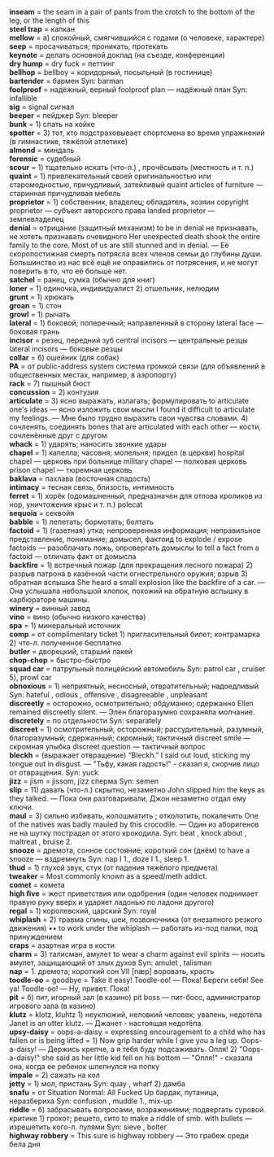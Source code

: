 ﻿**inseam** = the seam in a pair of pants from the crotch to the bottom of the leg, or the length of this<br />
**steel trap** = капкан<br />
**mellow** = а) спокойный, смягчившийся с годами (о человеке, характере)<br />
**seep** = просачиваться; проникать, протекать<br />
**keynote** = делать основной доклад (на съезде, конференции)<br />
**dry hump** = dry fuck = петтинг<br />
**bellhop** = bellboy = коридорный, посыльный (в гостинице)<br />
**bartender** = бармен Syn: barman<br />
**foolproof** = надёжный, верный foolproof plan — надёжный план Syn: infallible<br />
**sig** = signal сигнал<br />
**beeper** = пейджер Syn: bleeper<br />
**bunk** = 1) спать на койке<br />
**spotter** = 3) тот, кто подстраховывает спортсмена во время упражнений (в гимнастике, тяжёлой атлетике)<br />
**almond** = миндаль<br />
**forensic** = судебный<br />
**scour** = 1) тщательно искать (что-л.) , прочёсывать (местность и т. п.)<br />
**quaint** = 1) привлекательный своей оригинальностью или старомодностью, причудливый, затейливый quaint articles of furniture — старинная причудливая мебель<br />
**proprietor** = 1) собственник, владелец; обладатель, хозяин copyright proprietor — субъект авторского права landed proprietor — землевладелец<br />
**denial** = отрицание (защитный механизм) to be in denial не признавать, не хотеть признавать очевидного Her unexpected death shook the entire family to the core. Most of us are still stunned and in denial. — Её скоропостижная смерть потрясла всех членов семьи до глубины души. Большинство из нас всё ещё не оправились от потрясения, и не могут поверить в то, что её больше нет.<br />
**satchel** = ранец, сумка (обычно для книг)<br />
**loner** = 1) одиночка, индивидуалист 2) отшельник, нелюдим<br />
**grunt** = 1) хрюкать<br />
**groan** = 1) стон<br />
**growl** = 1) рычать<br />
**lateral** = 1) боковой; поперечный; направленный в сторону lateral face — боковая грань<br />
**incisor** = резец, передний зуб central incisors — центральные резцы lateral incisors — боковые резцы<br />
**collar** = 6) ошейник (для собак)<br />
**PA** = от public-address system система громкой связи (для объявлений в общественных местах, например, в аэропорту)<br />
**rack** = 7) пышный бюст<br />
**concussion** = 2) контузия<br />
**articulate** = 3) ясно выражать, излагать; формулировать to articulate one's ideas — ясно изложить свои мысли I found it difficult to articulate my feelings. — Мне было трудно выразить свои чувства словами. 4) сочленять, соединять bones that are articulated with each other — кости, сочленённые друг с другом<br />
**whack** = 1) ударять; наносить звонкие удары<br />
**chapel** = 1) капелла; часовня; молельня; придел (в церкви) hospital chapel — церковь при больнице military chapel — полковая церковь prison chapel — тюремная церковь<br />
**baklava** = пахлава (восточная сладость)<br />
**intimacy** = тесная связь, близость, интимность<br />
**ferret** = 1) хорёк (одомашненный, предназначен для отлова кроликов из нор, уничтожения крыс и т. п.) polecat<br />
**sequoia** = секвойя<br />
**babble** = 1) лепетать; бормотать; болтать<br />
**factoid** = 1) (газетная) утка; непроверенная информация; неправильное представление, понимание; домысел, фактоид to explode / expose factoids — разоблачать ложь, опровергать домыслы to tell a fact from a factoid — отличать факт от домысла<br />
**backfire** = 1) встречный пожар (для прекращения лесного пожара) 2) разрыв патрона в казённой части огнестрельного оружия; взрыв 3) обратная вспышка She heard a small explosion like the backfire of a car. — Она услышала небольшой хлопок, похожий на обратную вспышку в карбюраторе машины.<br />
**winery** = винный завод<br />
**vino** = вино (обычно низкого качества)<br />
**spa** = 1) минеральный источник<br />
**comp** = от complimentary ticket 1) пригласительный билет; контрамарка 2) что-л. полученное бесплатно<br />
**butler** = дворецкий, старший лакей<br />
**chop-chop** = быстро-быстро<br />
**squad car** = патрульный полицейский автомобиль Syn: patrol car , cruiser 5), prowl car<br />
**obnoxious** = 1) неприятный, несносный, отвратительный; надоедливый Syn: hateful , odious , offensive , disagreeable , unpleasant<br />
**discreetly** = осторожно, осмотрительно; обдуманно; сдержанно Ellen remained discreetly silent. — Элен благоразумно сохраняла молчание.<br />
**discretely** = по отдельности Syn: separately<br />
**discreet** = 1) осмотрительный, осторожный; рассудительный, разумный, благоразумный; сдержанный; скромный; тактичный discreet smile — скромная улыбка discreet question — тактичный вопрос<br />
**bleckh** = (выражает отвращение) “Bleckh.” I said out loud, sticking my tongue out in disgust. — "Тьфу, какая гадость!" - сказал я, скорчив лицо от отвращения. Syn: yuck<br />
**jizz** = jism = jissom, jizz сперма Syn: semen<br />
**slip** = 11) давать (что-л.) скрытно, незаметно John slipped him the keys as they talked. — Пока они разговаривали, Джон незаметно отдал ему ключи.<br />
**maul** = 3) сильно избивать, колошматить ; отколотить, покалечить One of the natives was badly mauled by this crocodile. — Один из аборигенов не на шутку пострадал от этого крокодила. Syn: beat , knock about , maltreat , bruise 2.<br />
**snooze** = дремота, сонное состояние; короткий сон (днём) to have a snooze — вздремнуть Syn: nap I 1., doze I 1., sleep 1.<br />
**thud** = 1) глухой звук, стук (от падения тяжёлого предмета)<br />
**tweaker** = Most commonly known as a speed/meth addict.<br />
**comet** = комета<br />
**high five** = жест приветствия или одобрения (один человек поднимает правую руку вверх и ударяет ладонью по ладони другого)<br />
**regal** = 1) королевский, царский Syn: royal<br />
**whiplash** = 2) травма спины, шеи, позвоночника (от внезапного резкого движения) •• to work under the whiplash — работать из-под палки, под принуждением<br />
**craps** = азартная игра в кости<br />
**charm** = 3) талисман, амулет to wear a charm against evil spirits — носить амулет, защищающий от злых духов Syn: amulet , talisman<br />
**nap** = 1. дремота; короткий сон VII [næp] воровать, красть<br />
**toodle-oo** = goodbye = Take it easy! Toodle-oo! — Пока! Береги себя! See ya! Toodle-oo! — Ну, привет. Пока!<br />
**pit** = б) пит, игорный зал (в казино) pit boss — пит-босс, администратор игрового зала (в казино)<br />
**klutz** = klotz, kluhtz 1) неуклюжий, неловкий человек; увалень, недотёпа Janet is an utter klutz. — Джанет - настоящая недотёпа.<br />
**upsy-daisy** = oops-a-daisy = expressing encouragement to a child who has fallen or is being lifted = 1) Now grip harder while I give you a leg up. Oops-a-daisy! — Держись крепче, а я тебя буду подсаживать. Опля! 2) "Oops-a-daisy!" she said as her little kid fell on his bottom — "Опля!" - сказала она, когда ее ребенок шлепнулся на попку<br />
**impale** = 2) сажать на кол<br />
**jetty** = 1) мол, пристань Syn: quay , wharf 2) дамба<br />
**snafu** = от Situation Normal: All Fucked Up бардак, путаница, неразбериха Syn: confusion , muddle 1., mix-up<br />
**riddle** = б) забрасывать вопросами, возражениями; подвергать суровой критике 1) грохот; решето, сито to make a riddle of smb. with bullets — изрешетить кого-л. пулями Syn: sieve , bolter<br />
**highway robbery** = This sure is highway robbery — Это грабеж среди бела дня

